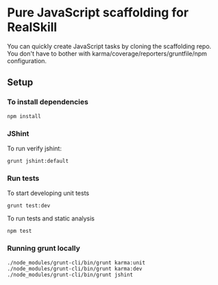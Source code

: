 # Pure JavaScript scaffolding for RealSkill

You can quickly create JavaScript tasks by cloning the scaffolding repo. 
You don't have to bother with karma/coverage/reporters/gruntfile/npm configuration.

## Setup

### To install dependencies

    npm install

### JShint

To run verify jshint:

    grunt jshint:default

### Run tests

To start developing unit tests

    grunt test:dev
 
To run tests and static analysis

    npm test

### Running grunt locally

    ./node_modules/grunt-cli/bin/grunt karma:unit
    ./node_modules/grunt-cli/bin/grunt karma:dev
    ./node_modules/grunt-cli/bin/grunt jshint
